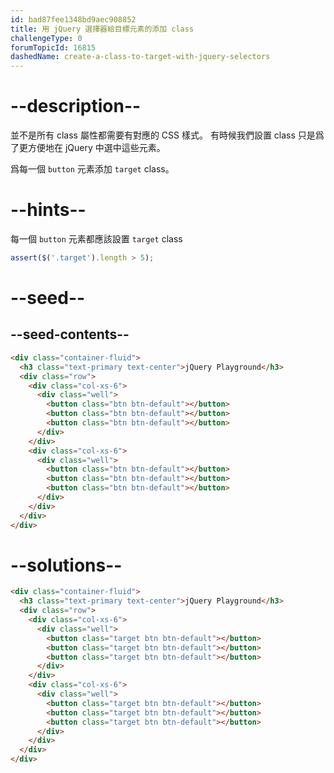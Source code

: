 ```yaml
---
id: bad87fee1348bd9aec908852
title: 用 jQuery 選擇器給目標元素的添加 class
challengeType: 0
forumTopicId: 16815
dashedName: create-a-class-to-target-with-jquery-selectors
---
```


# --description--

並不是所有 class 屬性都需要有對應的 CSS 樣式。 有時候我們設置 class 只是爲了更方便地在 jQuery 中選中這些元素。

爲每一個 `button` 元素添加 `target` class。

# --hints--

每一個 `button` 元素都應該設置 `target` class

```js
assert($('.target').length > 5);
```

# --seed--

## --seed-contents--

```html
<div class="container-fluid">
  <h3 class="text-primary text-center">jQuery Playground</h3>
  <div class="row">
    <div class="col-xs-6">
      <div class="well">
        <button class="btn btn-default"></button>
        <button class="btn btn-default"></button>
        <button class="btn btn-default"></button>
      </div>
    </div>
    <div class="col-xs-6">
      <div class="well">
        <button class="btn btn-default"></button>
        <button class="btn btn-default"></button>
        <button class="btn btn-default"></button>
      </div>
    </div>
  </div>
</div>
```

# --solutions--

```html
<div class="container-fluid">
  <h3 class="text-primary text-center">jQuery Playground</h3>
  <div class="row">
    <div class="col-xs-6">
      <div class="well">
        <button class="target btn btn-default"></button>
        <button class="target btn btn-default"></button>
        <button class="target btn btn-default"></button>
      </div>
    </div>
    <div class="col-xs-6">
      <div class="well">
        <button class="target btn btn-default"></button>
        <button class="target btn btn-default"></button>
        <button class="target btn btn-default"></button>
      </div>
    </div>
  </div>
</div>
```
